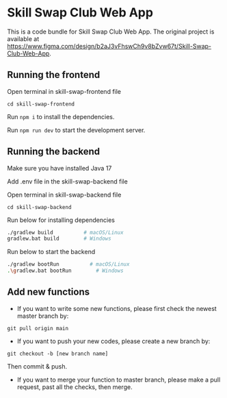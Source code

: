 
  # Skill Swap Club Web App

  This is a code bundle for Skill Swap Club Web App. The original project is available at https://www.figma.com/design/b2aJ3vFhswCh9v8bZvw67t/Skill-Swap-Club-Web-App.

  ## Running the frontend

  Open terminal in skill-swap-frontend file

  ```
  cd skill-swap-frontend
  ```

  Run `npm i` to install the dependencies.

  Run `npm run dev` to start the development server.

  ## Running the backend

  Make sure you have installed Java 17
  
  Add .env file in the skill-swap-backend file

  Open terminal in skill-swap-backend file

  ```
  cd skill-swap-backend
  ```

  Run below for installing dependencies

  ```bash
  ./gradlew build          # macOS/Linux
  gradlew.bat build        # Windows
  ```
  
  Run below to start the backend

  ```bash
  ./gradlew bootRun          # macOS/Linux
  .\gradlew.bat bootRun        # Windows
  ```
  
  ## Add new functions

  - If you want to write some new functions, please first check the newest master branch by:

  ```
  git pull origin main
  ```

  - If you want to push your new codes, please create a new branch by:

  ```
  git checkout -b [new branch name]
  ```
  
  Then commit & push.

  - If you want to merge your function to master branch, please make a pull request, past all the checks, then merge.
